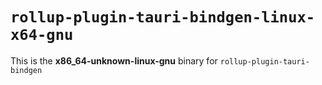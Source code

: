 # `rollup-plugin-tauri-bindgen-linux-x64-gnu`

This is the **x86_64-unknown-linux-gnu** binary for `rollup-plugin-tauri-bindgen`
